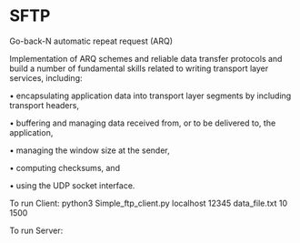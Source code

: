 # SFTP
Go-back-N automatic repeat request (ARQ)


Implementation of ARQ schemes and reliable data transfer protocols and build a number of fundamental skills related to writing
transport layer services, including:

• encapsulating application data into transport layer segments by including transport headers,

• buffering and managing data received from, or to be delivered to, the application,

• managing the window size at the sender,

• computing checksums, and

• using the UDP socket interface.


To run Client:
    python3 Simple_ftp_client.py localhost 12345 data_file.txt 10 1500

To run Server:
